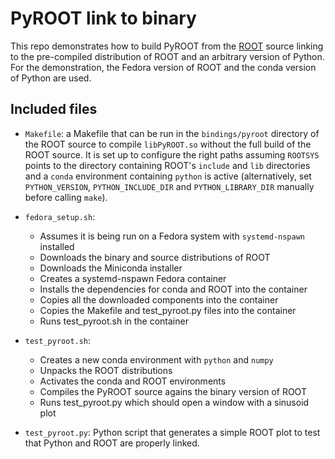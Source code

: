 # PyROOT link to binary
This repo demonstrates how to build PyROOT from the
[ROOT](https://root.cern.ch) source linking to the pre-compiled distribution of
ROOT and an arbitrary version of Python. For the demonstration, the Fedora
version of ROOT and the conda version of Python are used.

## Included files

* `Makefile`: a Makefile that can be run in the `bindings/pyroot` directory of
  the ROOT source to compile `libPyROOT.so` without the full build of the ROOT
source. It is set up to configure the right paths assuming `ROOTSYS` points to
the directory containing ROOT's `include` and `lib` directories and a `conda`
environment containing `python` is active (alternatively, set `PYTHON_VERSION`,
`PYTHON_INCLUDE_DIR` and `PYTHON_LIBRARY_DIR` manually before calling `make`).

* `fedora_setup.sh`:
  + Assumes it is being run on a Fedora system with `systemd-nspawn` installed
  + Downloads the binary and source distributions of ROOT
  + Downloads the Miniconda installer
  + Creates a systemd-nspawn Fedora container
  + Installs the dependencies for conda and ROOT into the container
  + Copies all the downloaded components into the container
  + Copies the Makefile and test_pyroot.py files into the container
  + Runs test_pyroot.sh in the container

* `test_pyroot.sh`:
  + Creates a new conda environment with `python` and `numpy`
  + Unpacks the ROOT distributions
  + Activates the conda and ROOT environments
  + Compiles the PyROOT source agains the binary version of ROOT
  + Runs test_pyroot.py which should open a window with a sinusoid plot

* `test_pyroot.py`: Python script that generates a simple ROOT plot to test
  that Python and ROOT are properly linked.
